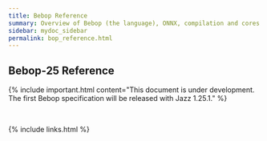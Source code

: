 ```yaml
---
title: Bebop Reference
summary: Overview of Bebop (the language), ONNX, compilation and cores (code running infrastructure)
sidebar: mydoc_sidebar
permalink: bop_reference.html
---
```


## Bebop-25 Reference

{% include important.html content="This document is under development. The first Bebop specification will be released with Jazz 1.25.1." %}

<br/>

{% include links.html %}
